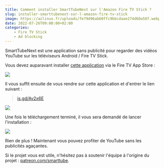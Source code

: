 ```yaml
---
title: Comment installer SmartTubeNext sur l'Amazon Fire TV Stick ?
slug: installer-smarttubenext-sur-l-amazon-fire-tv-stick
image: https://azlinux.fr/uploads/fe79d96ab60ffc9bbcdaae274d60a58f.webp
date: 2022-07-26T09:00:00+02:00
categories:
    - Fire TV Stick
    - Ad blocking
---
```


SmartTubeNext est une application sans publicité pour regarder des vidéos YouTube sur les téléviseurs Android / Fire TV Stick.

Vous devez auparavant installer [cette application](https://amazon.fr/dp/B01N0BP507) via le Fire TV App Store :

![](https://azlinux.fr/uploads/4b25794be0bb8ddd0471711757e1b65b.webp)

Il vous suffit ensuite de vous rendre sur cette application et d'entrer le lien suivant :

> [is.gd/Av2x6E](https://is.gd/Av2x6E)

![](https://azlinux.fr/uploads/9cdaf79f0eb7e70e02047ba2fa108866.webp)

Une fois le téléchargement terminé, il vous sera demandé de lancer l'installation :

![](https://azlinux.fr/uploads/0b012f0b4471db6214634903318f380e.webp)

Rien de plus ! Maintenant vous pouvez profiter de YouTube sans les publicités agaçantes.

Si le projet vous est utile, n'hésitez pas à soutenir l'équipe à l'origine du projet : [patreon.com/smarttube](https://patreon.com/smarttube).
